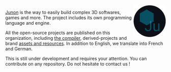 <img src="https://raw.githubusercontent.com/junon-corp/jur/main/assets/logo_circle.png" align="right" width="20%" alt="Junon logo" />

[Junon](https://github.com/junon-corp) is the way to easily build complex 3D softwares, games and more. The project includes its own programming language and engine.

All the open-source projects are published on this organization, including [the compiler](https://github.com/junon-corp/juc), derived-projects and brand [assets and resources](https://github.com/junon-corp/jur). In addition to English, we translate into French and German.

This is still under development and requires your attention. You can contribute on any repository. Do not hesitate to contact us !
